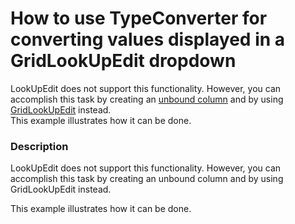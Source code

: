 # How to use TypeConverter for converting values displayed in a GridLookUpEdit dropdown


<p>LookUpEdit does not support this functionality. However, you can accomplish this task by creating an <a href="http://documentation.devexpress.com/#WindowsForms/CustomDocument1477"><u>unbound column</u></a> and by using <a href="http://documentation.devexpress.com/#WindowsForms/clsDevExpressXtraEditorsGridLookUpEdittopic"><u>GridLookUpEdit</u></a> instead. <br />
This example illustrates how it can be done.</p>


<h3>Description</h3>

<p>LookUpEdit does not support this functionality. However, you can accomplish this task by creating an unbound column and by using GridLookUpEdit instead. </p><p>This example illustrates how it can be done.</p><br />


<br/>


